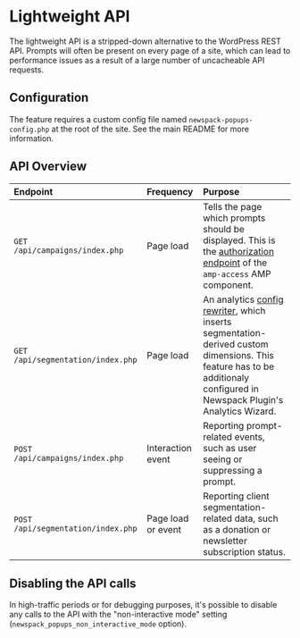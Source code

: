 # Lightweight API

The lightweight API is a stripped-down alternative to the WordPress REST API. Prompts will often be present on every page of a site, which can lead to performance issues as a result of a large number of uncacheable API requests.

## Configuration

The feature requires a custom config file named `newspack-popups-config.php` at the root of the site. See the main README for more information.

## API Overview

| Endpoint | Frequency | Purpose |
| :------------- | :------------- | :------------- |
| `GET /api/campaigns/index.php` | Page load | Tells the page which prompts should be displayed. This is the [authorization endpoint](https://amp.dev/documentation/components/amp-access/#authorization-endpoint) of the `amp-access` AMP component. |
| `GET /api/segmentation/index.php` | Page load | An analytics [config rewriter](https://amp.dev/documentation/components/amp-analytics/?format=websites#dynamically-rewrite-a-configuration), which inserts segmentation-derived custom dimensions. This feature has to be additionaly configured in Newspack Plugin's Analytics Wizard. |
| `POST /api/campaigns/index.php` | Interaction event | Reporting prompt-related events, such as user seeing or suppressing a prompt. |
| `POST /api/segmentation/index.php` | Page load or event | Reporting client segmentation-related data, such as a donation or newsletter subscription status. |

## Disabling the API calls

In high-traffic periods or for debugging purposes, it's possible to disable any calls to the API with the "non-interactive mode" setting (`newspack_popups_non_interactive_mode` option).
